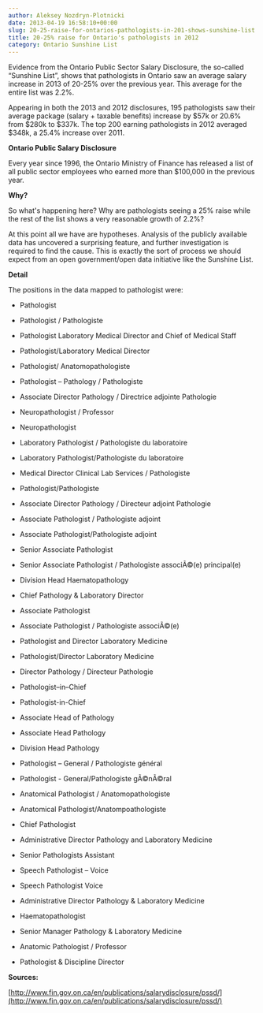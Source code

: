 ```yaml
---
author: Aleksey Nozdryn-Plotnicki
date: 2013-04-19 16:58:10+00:00
slug: 20-25-raise-for-ontarios-pathologists-in-201-shows-sunshine-list
title: 20-25% raise for Ontario's pathologists in 2012
category: Ontario Sunshine List
---
```


Evidence from the Ontario Public Sector Salary Disclosure, the so-called “Sunshine List”, shows that pathologists in Ontario saw an average salary increase in 2013 of 20-25% over the previous year. This average for the entire list was 2.2%.

Appearing in both the 2013 and 2012 disclosures, 195 pathologists saw their average package (salary + taxable benefits) increase by $57k or 20.6% from $280k to $337k.  The top 200 earning pathologists in 2012 averaged $348k, a 25.4% increase over 2011.

**Ontario Public Salary Disclosure**

Every year since 1996, the Ontario Ministry of Finance has released a list of all public sector employees who earned more than $100,000 in the previous year.

**Why?**

So what's happening here? Why are pathologists seeing a 25% raise while the rest of the list shows a very reasonable growth of 2.2%?

At this point all we have are hypotheses. Analysis of the publicly available data has uncovered a surprising feature, and further investigation is required to find the cause. This is exactly the sort of process we should expect from an open government/open data initiative like the Sunshine List.

**Detail**

The positions in the data mapped to pathologist were:

  * Pathologist

  * Pathologist / Pathologiste

  * Pathologist Laboratory Medical Director and Chief of Medical Staff

  * Pathologist/Laboratory Medical Director

  * Pathologist/ Anatomopathologiste

  * Pathologist – Pathology / Pathologiste

  * Associate Director Pathology / Directrice adjointe Pathologie

  * Neuropathologist / Professor

  * Neuropathologist

  * Laboratory Pathologist / Pathologiste du laboratoire

  * Laboratory Pathologist/Pathologiste du laboratoire

  * Medical Director Clinical Lab Services / Pathologiste

  * Pathologist/Pathologiste

  * Associate Director Pathology / Directeur adjoint Pathologie

  * Associate Pathologist / Pathologiste adjoint

  * Associate Pathologist/Pathologiste adjoint

  * Senior Associate Pathologist

  * Senior Associate Pathologist / Pathologiste associÃ©(e) principal(e)

  * Division Head Haematopathology

  * Chief Pathology & Laboratory Director

  * Associate Pathologist

  * Associate Pathologist / Pathologiste associÃ©(e)

  * Pathologist and Director Laboratory Medicine

  * Pathologist/Director Laboratory Medicine

  * Director Pathology / Directeur Pathologie

  * Pathologist–in–Chief

  * Pathologist-in-Chief

  * Associate Head of Pathology

  * Associate Head Pathology

  * Division Head Pathology

  * Pathologist – General / Pathologiste général

  * Pathologist - General/Pathologiste gÃ©nÃ©ral

  * Anatomical Pathologist / Anatomopathologiste

  * Anatomical Pathologist/Anatompoathologiste

  * Chief Pathologist

  * Administrative Director Pathology and Laboratory Medicine

  * Senior Pathologists Assistant

  * Speech Pathologist – Voice

  * Speech Pathologist Voice

  * Administrative Director Pathology & Laboratory Medicine

  * Haematopathologist

  * Senior Manager Pathology & Laboratory Medicine

  * Anatomic Pathologist / Professor

  * Pathologist & Discipline Director

**Sources:**

[http://www.fin.gov.on.ca/en/publications/salarydisclosure/pssd/](http://www.fin.gov.on.ca/en/publications/salarydisclosure/pssd/)
